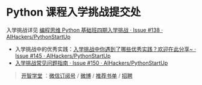 # Python 课程入学挑战提交处

入学挑战详见 [编程思维 Python 基础班四期入学挑战 · Issue #138 · AIHackers/PythonStartUp](https://github.com/AIHackers/PythonStartUp/issues/138)

- 入学挑战中的优秀实践：[入学挑战中你遇到了哪些优秀实践？欢迎在此分享~ · Issue #145 · AIHackers/PythonStartUp](https://github.com/AIHackers/PythonStartUp/issues/145)
- [入学挑战常见问题指南 · Issue #150 · AIHackers/PythonStartUp](https://github.com/AIHackers/PythonStartUp/issues/150)


> [开智学堂](http://www.openmindclub.com/) ：[微信订阅号](http://weixin.sogou.com/weixin?type=1&query=%E5%BC%80%E6%99%BA%E5%AD%A6%E5%A0%82&ie=utf8&_sug_=y&_sug_type_=) / [微博](http://weibo.com/openmindclub) / [推荐书单](http://www.douban.com/people/openmindclub/doulists/all) / [招聘](https://github.com/OpenMindClub/Share/wiki/InfoJob)

